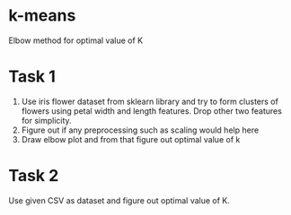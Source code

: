 # k-means
Elbow method for optimal value of K
# Task 1
1. Use iris flower dataset from sklearn library and try to form clusters of flowers using petal
width and length features. Drop other two features for simplicity.
2. Figure out if any preprocessing such as scaling would help here
3. Draw elbow plot and from that figure out optimal value of k

# Task 2
Use given CSV as dataset and figure out optimal value of K.

